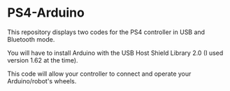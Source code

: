 # PS4-Arduino
This repository displays two codes for the PS4 controller in USB and Bluetooth mode. 

You will have to install Arduino with the USB Host Shield Library 2.0 (I used version 1.62 at the time). 

This code will allow your controller to connect and operate your Arduino/robot's wheels.
